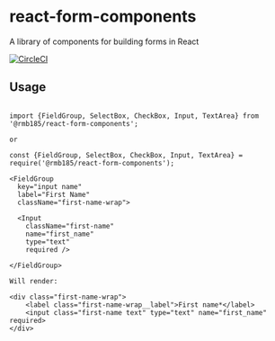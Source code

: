 # react-form-components
A library of components for building forms in React


[![CircleCI](https://circleci.com/gh/ryanbagwell/react-form-components/tree/master.svg?style=svg)](https://circleci.com/gh/ryanbagwell/react-form-components/tree/master)


## Usage

```

import {FieldGroup, SelectBox, CheckBox, Input, TextArea} from '@rmb185/react-form-components';

or

const {FieldGroup, SelectBox, CheckBox, Input, TextArea} = require('@rmb185/react-form-components');

<FieldGroup
  key="input name"
  label="First Name"
  className="first-name-wrap">

  <Input
    className="first-name"
    name="first_name"
    type="text"
    required />

</FieldGroup>

Will render:

<div class="first-name-wrap">
    <label class="first-name-wrap__label">First name*</label>
    <input class="first-name text" type="text" name="first_name" required>
</div>

```


